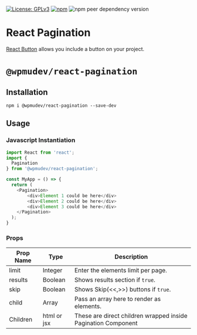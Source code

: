 [![License: GPLv3](https://img.shields.io/badge/License-GPL%20v3-blue.svg?color=green)](http://www.gnu.org/licenses/gpl-3.0)
[![npm](https://img.shields.io/npm/v/@wpmudev/react-pagination)](https://www.npmjs.com/package/@wpmudev/react-pagination)
![npm peer dependency version](https://img.shields.io/npm/dependency-version/@wpmudev/react-pagination/peer/react)

# React Pagination
[React Button](https://wpmudev.github.io/shared-ui-react/?path=/story/components-pagination--primary) allows you include a button on your project.

# `@wpmudev/react-pagination`

## Installation

```
npm i @wpmudev/react-pagination --save-dev
```

## Usage

### Javascript Instantiation

```js
import React from 'react';
import {
  Pagination
} from '@wpmudev/react-pagination';

const MyApp = () => {
  return (
    <Pagination>
        <div>Element 1 could be here</div>
        <div>Element 2 could be here</div>
        <div>Element 3 could be here</div>
    </Pagination>
  );
}
```

### Props

Prop Name | Type | Description
--- | --- | ---
limit | Integer | Enter the elements limit per page.
results | Boolean | Shows results section if `true`.
skip | Boolean | Shows Skip(<<,>>) buttons if `true`.
child | Array | Pass an array here to render as elements.
Children | html or jsx | These are direct children wrapped inside Pagination Component

